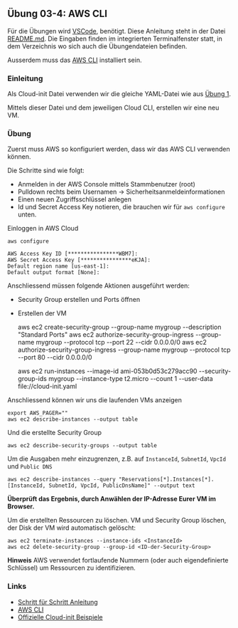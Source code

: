 ## Übung 03-4: AWS CLI

Für die Übungen wird [VSCode](https://code.visualstudio.com/), benötigt. Diese Anleitung steht in der Datei [README.md](README.md). Die Eingaben finden im integrierten Terminalfenster statt, in dem Verzeichnis wo sich auch die Übungendateien befinden.

Ausserdem muss das [AWS CLI](https://aws.amazon.com/de/cli/) installiert sein.

### Einleitung

Als Cloud-init Datei verwenden wir die gleiche YAML-Datei wie aus [Übung 1](../01-1-iac/cloud-init-nginx.yaml).

Mittels dieser Datei und dem jeweiligen Cloud CLI, erstellen wir eine neu VM.

### Übung

Zuerst muss AWS so konfiguriert werden, dass wir das AWS CLI verwenden können.

Die Schritte sind wie folgt:
* Anmelden in der AWS Console mittels Stammbenutzer (root)
* Pulldown rechts beim Usernamen -> Sicherheitsanmeldeinformationen
* Einen neuen Zugriffsschlüssel anlegen
* Id und Secret Access Key notieren, die brauchen wir für `aws configure` unten.

Einloggen in AWS Cloud

    aws configure
 
    AWS Access Key ID [****************WBM7]:
    AWS Secret Access Key [****************eKJA]:
    Default region name [us-east-1]:
    Default output format [None]:
    
Anschliessend müssen folgende Aktionen ausgeführt werden:
* Security Group erstellen und Ports öffnen
* Erstellen der VM 


    
    aws ec2 create-security-group --group-name mygroup --description "Standard Ports"
    aws ec2 authorize-security-group-ingress --group-name mygroup --protocol tcp --port 22 --cidr 0.0.0.0/0
    aws ec2 authorize-security-group-ingress --group-name mygroup --protocol tcp --port 80 --cidr 0.0.0.0/0   
        
    aws ec2 run-instances --image-id ami-053b0d53c279acc90 --security-group-ids mygroup --instance-type t2.micro --count 1 --user-data file://cloud-init.yaml 

Anschliessend können wir uns die laufenden VMs anzeigen

    export AWS_PAGER=""
    aws ec2 describe-instances --output table   
    
Und die erstellte Security Group

    aws ec2 describe-security-groups --output table   
    
Um die Ausgaben mehr einzugrenzen, z.B. auf `InstanceId`, `SubnetId`, `VpcId` und `Public DNS`

    aws ec2 describe-instances --query "Reservations[*].Instances[*].[InstanceId, SubnetId, VpcId, PublicDnsName]" --output text
  
**Überprüft das Ergebnis, durch Anwählen der IP-Adresse Eurer VM im Browser.**

Um die erstellten Ressourcen zu löschen. VM und Security Group löschen, der Disk der VM wird automatisch gelöscht:

    aws ec2 terminate-instances --instance-ids <InstanceId>
    aws ec2 delete-security-group --group-id <ID-der-Security-Group>
    
**Hinweis** AWS verwendet fortlaufende Nummern (oder auch eigendefinierte Schlüssel) um Ressourcen zu identifizieren. 
    
### Links

* [Schritt für Schritt Anleitung](https://docs.aws.amazon.com/cli/latest/userguide/cli-services-ec2.html)         
* [AWS CLI](https://aws.amazon.com/de/cli/)
* [Offizielle Cloud-init Beispiele](https://cloudinit.readthedocs.io/en/latest/topics/examples.html)
